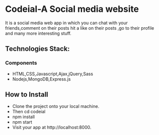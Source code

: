 # Codeial-A Social media website
It is a social media web app in which you can chat with your friends,comment on their posts hit a like on their posts ,go to their profile and many more interesting stuff.


## Technologies Stack:

### Components
* HTML,CSS,Javascript,Ajax,jQuery,Sass
* Nodejs,MongoDB,Express.js

## How to Install

* Clone the project onto your local machine.
* Then cd codeial
* npm install
* npm start
* Visit your app at http://localhost:8000.